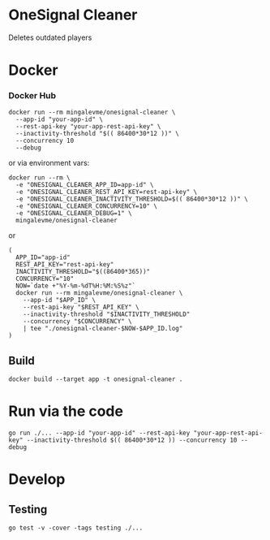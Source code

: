 # OneSignal Cleaner

Deletes outdated players

# Docker

### Docker Hub

```shell
docker run --rm mingalevme/onesignal-cleaner \
  --app-id "your-app-id" \
  --rest-api-key "your-app-rest-api-key" \
  --inactivity-threshold "$(( 86400*30*12 ))" \
  --concurrency 10
  --debug
```

or via environment vars:

```shell
docker run --rm \
  -e "ONESIGNAL_CLEANER_APP_ID=app-id" \
  -e "ONESIGNAL_CLEANER_REST_API_KEY=rest-api-key" \
  -e "ONESIGNAL_CLEANER_INACTIVITY_THRESHOLD=$(( 86400*30*12 ))" \
  -e "ONESIGNAL_CLEANER_CONCURRENCY=10" \
  -e "ONESIGNAL_CLEANER_DEBUG=1" \
  mingalevme/onesignal-cleaner
```

or 

```shell
(
  APP_ID="app-id"
  REST_API_KEY="rest-api-key"
  INACTIVITY_THRESHOLD="$((86400*365))"
  CONCURRENCY="10"
  NOW=`date +"%Y-%m-%dT%H:%M:%S%z"`
  docker run --rm mingalevme/onesignal-cleaner \
    --app-id "$APP_ID" \
    --rest-api-key "$REST_API_KEY" \
    --inactivity-threshold "$INACTIVITY_THRESHOLD"
    --concurrency "$CONCURRENCY" \
    | tee "./onesignal-cleaner-$NOW-$APP_ID.log"
)
```

## Build

```shell
docker build --target app -t onesignal-cleaner .
```

# Run via the code

```shell
go run ./... --app-id "your-app-id" --rest-api-key "your-app-rest-api-key" --inactivity-threshold $(( 86400*30*12 )) --concurrency 10 --debug
```

# Develop

## Testing

```shell
go test -v -cover -tags testing ./...
```
